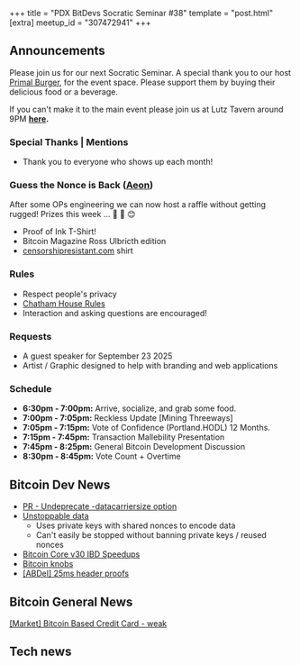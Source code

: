 +++
title = "PDX BitDevs Socratic Seminar #38"
template = "post.html"
[extra]
meetup_id = "307472941"
+++
## Announcements

Please join us for our next Socratic Seminar. A special thank you to our host <a href="https://dicksprimalburger.com/" data-no-summary>Primal Burger</a>, for the event space. Please support them by buying their delicious food or a beverage.

If you can't make it to the main event please join us at Lutz Tavern around 9PM **<a href="https://www.lutztavern.com/" data-no-summary>here</a>.**

### Special Thanks | Mentions
- Thank you to everyone who shows up each month!

### Guess the Nonce is Back ([Aeon](https://x.com/aeonBTC))
After some OPs engineering we can now host a raffle without getting rugged! Prizes this week ... 🎉 🎁 😊
  - Proof of Ink T-Shirt!
  - Bitcoin Magazine Ross Ulbricth edition
  - [censorshipresistant.com](https://censorshipresistant.com/) shirt

### Rules
- Respect people's privacy
- [Chatham House Rules](https://www.chathamhouse.org/about-us/chatham-house-rule)
- Interaction and asking questions are encouraged!

### Requests
- A guest speaker for September 23 2025
- Artist / Graphic designed to help with branding and web applications

### Schedule
- **6:30pm - 7:00pm:** Arrive, socialize, and grab some food.
- **7:00pm - 7:05pm:** Reckless Update [Mining Threeways]
- **7:05pm - 7:15pm:** Vote of Confidence (Portland.HODL) 12 Months.
- **7:15pm - 7:45pm:** Transaction Mallebility Presentation
- **7:45pm - 8:25pm:** General Bitcoin Development Discussion
- **8:30pm - 8:45pm:** Vote Count + Overtime

## Bitcoin Dev News
- [PR - Undeprecate -datacarriersize option](https://github.com/bitcoin/bitcoin/pull/33453)
- [Unstoppable data](https://x.com/BitMEXResearch/status/1960328464008978669)
  - Uses private keys with shared nonces to encode data
  - Can't easily be stopped without banning private keys / reused nonces
- [Bitcoin Core v30 IBD Speedups](https://x.com/L0RINC/status/1968392472717033927)
- [Bitcoin knobs](https://github.com/TABConf/bitcoinknobs)
- [[ABDel] 25ms header proofs](https://x.com/dimahledba/status/1968666625189564796)

## Bitcoin General News
[[Market] Bitcoin Based Credit Card - weak](https://x.com/WatcherGuru/status/1970472183383159277)

## Tech news

